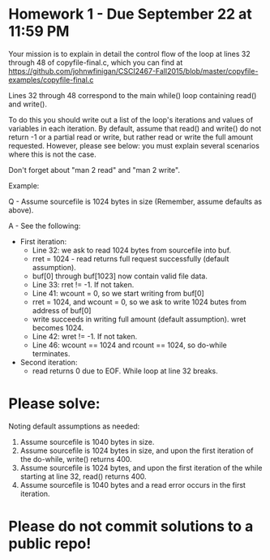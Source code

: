 # Homework 1 - Due September 22 at 11:59 PM

Your mission is to explain in detail the control flow of the loop at lines 
32 through 48 of copyfile-final.c, which you can find at https://github.com/johnwfinigan/CSCI2467-Fall2015/blob/master/copyfile-examples/copyfile-final.c

Lines 32 through 48 correspond to the main while() loop containing read() and write().

To do this you should write out a list of the loop's iterations and values
of variables in each iteration. By default, assume that read() and write() do 
not return -1 or a partial read or write, but rather read or write the full 
amount requested. However, please see below: you must explain several scenarios 
where this is not the case.

Don't forget about "man 2 read" and "man 2 write".

Example:

Q - Assume sourcefile is 1024 bytes in size (Remember, assume defaults as above).

A - See the following:

* First iteration:
  * Line 32: we ask to read 1024 bytes from sourcefile into buf.
  * rret = 1024 - read returns full request successfully (default assumption).
  * buf[0] through buf[1023] now contain valid file data.
  * Line 33: rret != -1. If not taken.
  * Line 41: wcount = 0, so we start writing from buf[0]
  * rret = 1024, and wcount = 0, so we ask to write 1024 butes from address of buf[0]
  * write succeeds in writing full amount (default assumption). wret becomes 1024. 
  * Line 42: wret != -1. If not taken.
  * Line 46: wcount == 1024 and rcount == 1024, so do-while terminates.
* Second iteration:
  * read returns 0 due to EOF. While loop at line 32 breaks.

# Please solve:

Noting default assumptions as needed:

1. Assume sourcefile is 1040 bytes in size.
2. Assume sourcefile is 1024 bytes in size, and upon the first iteration of
the do-while, write() returns 400.
3. Assume sourcefile is 1024 bytes, and upon the first iteration of the while
starting at line 32, read() returns 400.
4. Assume sourcefile is 1040 bytes and a read error occurs in the first iteration.

# Please do not commit solutions to a public repo!
